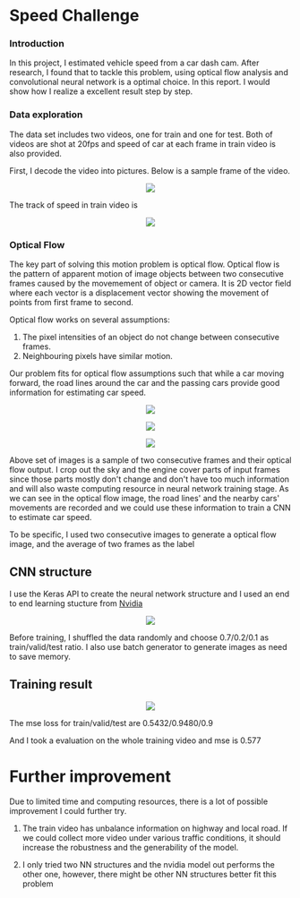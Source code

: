 ﻿# Speed Challenge  

### Introduction  

In this project, I estimated vehicle speed from a car dash cam. After research, I found that to tackle this problem, using optical flow analysis and convolutional neural network is a optimal choice. In this report. I would show how I realize a excellent result step by step.

### Data exploration
The data set includes two videos, one for train and one for test. Both of videos are shot at 20fps and speed of car at each frame in train video is also provided. 

First, I decode the video into pictures. Below is a sample frame of the video.

<p align="center">
 <img src= "https://github.com/butroy/speed_estimation/blob/master/plots/sample.jpg"/>
</p>

The track of speed in train video is

<p align="center">
 <img src= "https://github.com/butroy/speed_estimation/blob/master/plots/speed%20track.png" />
</p>


### Optical Flow
The key part of solving this motion problem is optical flow. Optical flow is the pattern of apparent motion of image objects between two consecutive frames caused by the movemement of object or camera. It is 2D vector field where each vector is a displacement vector showing the movement of points from first frame to second. 

Optical flow works on several assumptions:

1. The pixel intensities of an object do not change between consecutive frames.
2. Neighbouring pixels have similar motion.

Our problem fits for optical flow assumptions such that while a car moving forward, the road lines around the car and the passing cars provide good information for estimating car speed.   

<p align="center">
 <img src= "https://github.com/butroy/speed_estimation/blob/master/plots/img1.png" />
</p>

<p align="center">
 <img src= "https://github.com/butroy/speed_estimation/blob/master/plots/img2.png" />
</p>

<p align="center">
 <img src= "https://github.com/butroy/speed_estimation/blob/master/plots/flow.png" />
</p>

Above set of images is a sample of two consecutive frames and their optical flow output. I crop out the sky and the engine cover parts of input frames since those parts mostly don't change and don't have too much information and will also waste computing resource in neural network training stage. As we can see in the optical flow image, the road lines' and the nearby cars' movements are recorded and we could use these information to train a CNN to estimate car speed. 

To be specific, I used two consecutive images to generate a optical flow image, and the average of two frames as the label 

## CNN structure  

I use the Keras API to create the neural network structure and I used an end to end learning stucture from [Nvidia](https://arxiv.org/pdf/1604.07316v1.pdf)

<p align="center">
 <img src= "https://github.com/butroy/speed_estimation/blob/master/plots/Nvidia_struc.jpg" />
</p>

Before training, I shuffled the data randomly and choose 0.7/0.2/0.1 as train/valid/test ratio. I also use batch generator to generate images as need to save memory. 


## Training result


<p align="center">
 <img src= "https://github.com/butroy/speed_estimation/blob/master/plots/loss.png" />
</p>

The mse loss for train/valid/test are 0.5432/0.9480/0.9 

And I took a evaluation on the whole training video and mse is 0.577

# Further improvement

Due to limited time and computing resources, there is a lot of possible improvement I could further try.

1. The train video has unbalance information on highway and local road. If we could collect more video under various traffic conditions, it should increase the robustness and the generability of the model. 

2. I only tried two NN structures and the nvidia model out performs the other one, however, there might be other NN structures better fit this problem

